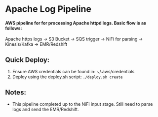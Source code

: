 # Apache Log Pipeline
#### AWS pipeline for for processing Apache httpd logs. Basic flow is as follows:
Apache https logs -> S3 Bucket -> SQS trigger -> NiFi for parsing -> Kinesis/Kafka -> EMR/Redshift

## Quick Deploy:
1. Ensure AWS credentials can be found in: ~/.aws/credentials
2. Deploy using the deploy.sh script: ```./deploy.sh create```


## Notes:
-   This pipeline completed up to the NiFi input stage. Still need to parse logs and send the EMR/Redshift.
